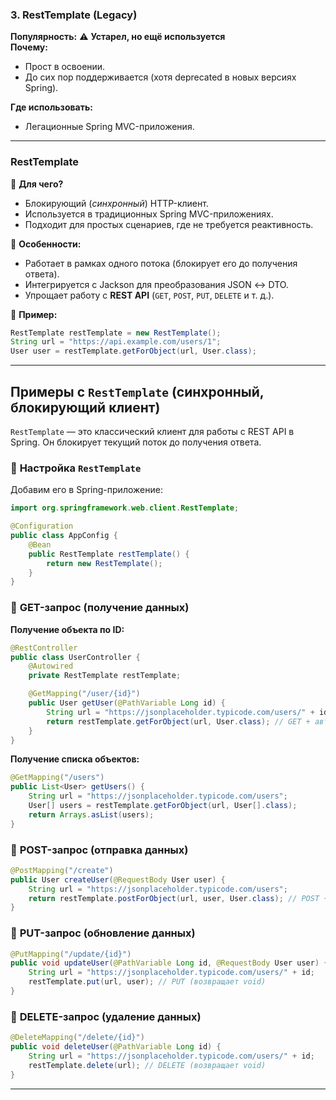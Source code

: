### **3. RestTemplate (Legacy)**

**Популярность:** ⚠️ **Устарел, но ещё используется**  
**Почему:**
- Прост в освоении.    
- До сих пор поддерживается (хотя deprecated в новых версиях Spring).    

**Где использовать:**
- Легационные Spring MVC-приложения.

---
### **RestTemplate**

🔹 **Для чего?**
- Блокирующий (*синхронный*) HTTP-клиент.    
- Используется в традиционных Spring MVC-приложениях.    
- Подходит для простых сценариев, где не требуется реактивность.    

🔹 **Особенности:**
- Работает в рамках одного потока (блокирует его до получения ответа).    
- Интегрируется с Jackson для преобразования JSON ↔ DTO.    
- Упрощает работу с **REST API** (`GET`, `POST`, `PUT`, `DELETE` и т. д.).    

🔹 **Пример:**
```java
RestTemplate restTemplate = new RestTemplate();
String url = "https://api.example.com/users/1";
User user = restTemplate.getForObject(url, User.class);
```

---
## **Примеры с `RestTemplate` (синхронный, блокирующий клиент)**

`RestTemplate` — это классический клиент для работы с REST API в Spring. Он блокирует текущий поток до получения ответа.

### 🔹 **Настройка `RestTemplate`**
Добавим его в Spring-приложение:
```java
import org.springframework.web.client.RestTemplate;

@Configuration
public class AppConfig {
    @Bean
    public RestTemplate restTemplate() {
        return new RestTemplate();
    }
}
```

### 🔹 **GET-запрос (получение данных)**
**Получение объекта по ID:**
```java
@RestController
public class UserController {
    @Autowired
    private RestTemplate restTemplate;

    @GetMapping("/user/{id}")
    public User getUser(@PathVariable Long id) {
        String url = "https://jsonplaceholder.typicode.com/users/" + id;
        return restTemplate.getForObject(url, User.class); // GET + автоматическая десериализация в объект
    }
}
```

**Получение списка объектов:**
```java
@GetMapping("/users")
public List<User> getUsers() {
    String url = "https://jsonplaceholder.typicode.com/users";
    User[] users = restTemplate.getForObject(url, User[].class);
    return Arrays.asList(users);
}
```

### 🔹 **POST-запрос (отправка данных)**
```java
@PostMapping("/create")
public User createUser(@RequestBody User user) {
    String url = "https://jsonplaceholder.typicode.com/users";
    return restTemplate.postForObject(url, user, User.class); // POST + автоматическая сериализация
}
```

### 🔹 **PUT-запрос (обновление данных)**
```java
@PutMapping("/update/{id}")
public void updateUser(@PathVariable Long id, @RequestBody User user) {
    String url = "https://jsonplaceholder.typicode.com/users/" + id;
    restTemplate.put(url, user); // PUT (возвращает void)
}
```

### 🔹 **DELETE-запрос (удаление данных)**
```java
@DeleteMapping("/delete/{id}")
public void deleteUser(@PathVariable Long id) {
    String url = "https://jsonplaceholder.typicode.com/users/" + id;
    restTemplate.delete(url); // DELETE (возвращает void)
}
```

---


